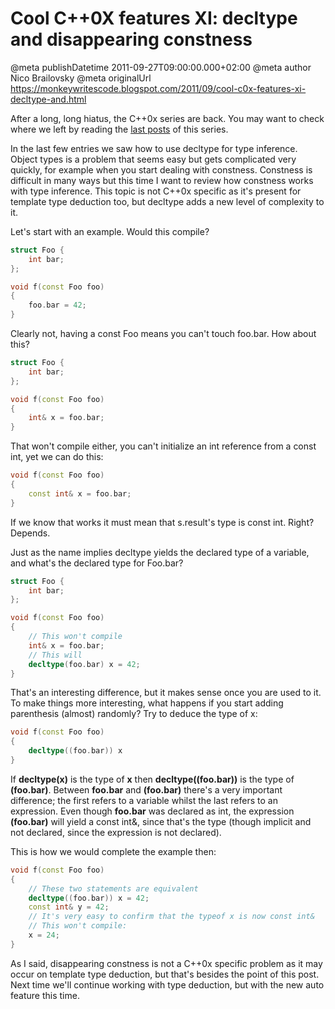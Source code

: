 # Cool C++0X features XI: decltype and disappearing constness

@meta publishDatetime 2011-09-27T09:00:00.000+02:00
@meta author Nico Brailovsky
@meta originalUrl https://monkeywritescode.blogspot.com/2011/09/cool-c0x-features-xi-decltype-and.html

After a long, long hiatus, the C++0x series are back. You may want to check where we left by reading the [last posts](md_blog/youfoundadeadlink.md) of this series.

In the last few entries we saw how to use decltype for type inference. Object types is a problem that seems easy but gets complicated very quickly, for example when you start dealing with constness. Constness is difficult in many ways but this time I want to review how constness works with type inference. This topic is not C++0x specific as it's present for template type deduction too, but decltype adds a new level of complexity to it.

Let's start with an example. Would this compile?

```c++
struct Foo {
	int bar;
};

void f(const Foo foo)
{
	foo.bar = 42;
}

```

Clearly not, having a const Foo means you can't touch foo.bar. How about this?

```c++
struct Foo {
	int bar;
};

void f(const Foo foo)
{
	int& x = foo.bar;
}
```

That won't compile either, you can't initialize an int reference from a const int, yet we can do this:

```c++
void f(const Foo foo)
{
	const int& x = foo.bar;
}
```

If we know that works it must mean that s.result's type is const int. Right? Depends.

Just as the name implies decltype yields the declared type of a variable, and what's the declared type for Foo.bar?

```c++
struct Foo {
	int bar;
};

void f(const Foo foo)
{
	// This won't compile
	int& x = foo.bar;
	// This will
	decltype(foo.bar) x = 42;
}
```

That's an interesting difference, but it makes sense once you are used to it. To make things more interesting, what happens if you start adding parenthesis (almost) randomly? Try to deduce the type of x:

```c++
void f(const Foo foo)
{
	decltype((foo.bar)) x
}
```

If **decltype(x)** is the type of **x** then **decltype((foo.bar))** is the type of **(foo.bar)**. Between **foo.bar** and **(foo.bar)** there's a very important difference; the first refers to a variable whilst the last refers to an expression. Even though **foo.bar** was declared as int, the expression **(foo.bar)** will yield a const int&, since that's the type (though implicit and not declared, since the expression is not declared).

This is how we would complete the example then:

```c++
void f(const Foo foo)
{
	// These two statements are equivalent
	decltype((foo.bar)) x = 42;
	const int& y = 42;
	// It's very easy to confirm that the typeof x is now const int&
	// This won't compile:
	x = 24;
}
```

As I said, disappearing constness is not a C++0x specific problem as it may occur on template type deduction, but that's besides the point of this post. Next time we'll continue working with type deduction, but with the new auto feature this time.

